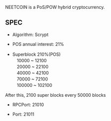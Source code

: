 

NEETCOIN is a PoS/POW hybrid cryptocurrency.
## SPEC ##

+ Algorithm: Scrypt

+ POS annual interest: 21%

+ Superblock 210%(POS)　　<br>
　10000 ~ 12100　　　　<br>
　20000 ~ 22100　　　　　<br>
　40000 ~ 42100　　　　　<br>
　70000 ~ 72100　　　　<br>
　100000 ~ 102100　
 
After this, 2100 super blocks every 50000 blocks

+ RPCPort: 21010

+ Port: 21011
